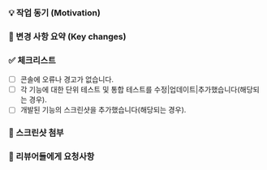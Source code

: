 ### 💡 작업 동기 (Motivation)


### 💬 변경 사항 요약 (Key changes) 


### ✅  체크리스트
- [ ] 콘솔에 오류나 경고가 없습니다.
- [ ] 각 기능에 대한 단위 테스트 및 통합 테스트를 수정|업데이트|추가했습니다(해당되는 경우).
- [ ] 개발된 기능의 스크린샷을 추가했습니다(해당되는 경우).

### 📸 스크린샷 첨부

### 📣 리뷰어들에게 요청사항
